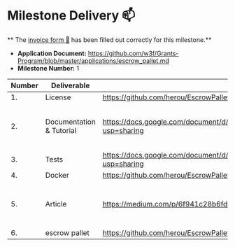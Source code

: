 # Milestone Delivery :mailbox:

**
The [invoice form :pencil:](https://docs.google.com/forms/d/e/1FAIpQLSfmNYaoCgrxyhzgoKQ0ynQvnNRoTmgApz9NrMp-hd8mhIiO0A/viewform)
has been filled out correctly for this milestone.**

* **Application Document:** https://github.com/w3f/Grants-Program/blob/master/applications/escrow_pallet.md
* **Milestone Number:** 1

| Number | Deliverable              | Link                                                                                 							         | Notes |
|--------|--------------------------|------------------------------------------------------------------------------------------------------|-------|
| 1.     | License                  | https://github.com/herou/EscrowPallet/blob/eljo-prifti/escrow/LICENSE                                                                  							          |Apache |
| 2.     | Documentation & Tutorial | https://docs.google.com/document/d/1XpxfrG6Qd9AHJ7OUVv3L3D6ZcEyizGh68w7yZxN3p_A/edit?usp=sharing     | The inline documentation is the lib.rs files of [escrow-pallet](https://github.com/herou/EscrowPallet/blob/eljo-prifti/escrow/pallets/escrow/src/lib.rs)      |
| 3.     | Tests                    | https://docs.google.com/document/d/1XpxfrG6Qd9AHJ7OUVv3L3D6ZcEyizGh68w7yZxN3p_A/edit?usp=sharing     |       |
| 4.     | Docker                   | https://github.com/herou/EscrowPallet/blob/eljo-prifti/escrow/docker-compose.yml                                                            |        |
| 5.     | Article                  |https://medium.com/p/6f941c28b6fd/edit     							         | The article will be published once the milestone is approved      |
| 6.     | escrow pallet            |https://github.com/herou/EscrowPallet/tree/eljo-prifti/escrow       							         |       |


